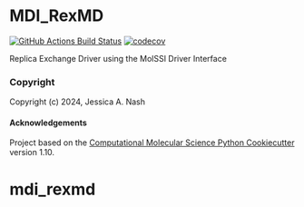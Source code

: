 MDI_RexMD
==============================
[//]: # (Badges)
[![GitHub Actions Build Status](https://github.com/REPLACE_WITH_OWNER_ACCOUNT/mdi_rexmd/workflows/CI/badge.svg)](https://github.com/REPLACE_WITH_OWNER_ACCOUNT/mdi_rexmd/actions?query=workflow%3ACI)
[![codecov](https://codecov.io/gh/REPLACE_WITH_OWNER_ACCOUNT/MDI_RexMD/branch/main/graph/badge.svg)](https://codecov.io/gh/REPLACE_WITH_OWNER_ACCOUNT/MDI_RexMD/branch/main)


Replica Exchange Driver using the MolSSI Driver Interface

### Copyright

Copyright (c) 2024, Jessica A. Nash


#### Acknowledgements
 
Project based on the 
[Computational Molecular Science Python Cookiecutter](https://github.com/molssi/cookiecutter-cms) version 1.10.
# mdi_rexmd
